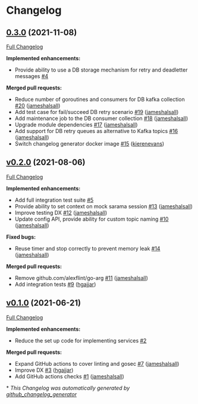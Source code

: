 # Changelog

## [0.3.0](https://github.com/inviqa/kafka-consumer-go/tree/0.3.0) (2021-11-08)

[Full Changelog](https://github.com/inviqa/kafka-consumer-go/compare/v0.2.0...0.3.0)

**Implemented enhancements:**

- Provide ability to use a DB storage mechanism for retry and deadletter messages [\#4](https://github.com/inviqa/kafka-consumer-go/issues/4)

**Merged pull requests:**

- Reduce number of goroutines and consumers for DB kafka collection [\#20](https://github.com/inviqa/kafka-consumer-go/pull/20) ([jameshalsall](https://github.com/jameshalsall))
- Add test case for fail/succeed DB retry scenario [\#19](https://github.com/inviqa/kafka-consumer-go/pull/19) ([jameshalsall](https://github.com/jameshalsall))
- Add maintenance job to the DB consumer collection [\#18](https://github.com/inviqa/kafka-consumer-go/pull/18) ([jameshalsall](https://github.com/jameshalsall))
- Upgrade module dependencies [\#17](https://github.com/inviqa/kafka-consumer-go/pull/17) ([jameshalsall](https://github.com/jameshalsall))
- Add support for DB retry queues as alternative to Kafka topics [\#16](https://github.com/inviqa/kafka-consumer-go/pull/16) ([jameshalsall](https://github.com/jameshalsall))
- Switch changelog generator docker image [\#15](https://github.com/inviqa/kafka-consumer-go/pull/15) ([kierenevans](https://github.com/kierenevans))

## [v0.2.0](https://github.com/inviqa/kafka-consumer-go/tree/v0.2.0) (2021-08-06)

[Full Changelog](https://github.com/inviqa/kafka-consumer-go/compare/v0.1.0...v0.2.0)

**Implemented enhancements:**

- Add full integration test suite [\#5](https://github.com/inviqa/kafka-consumer-go/issues/5)
- Provide ability to set context on mock sarama session [\#13](https://github.com/inviqa/kafka-consumer-go/pull/13) ([jameshalsall](https://github.com/jameshalsall))
- Improve testing DX [\#12](https://github.com/inviqa/kafka-consumer-go/pull/12) ([jameshalsall](https://github.com/jameshalsall))
- Update config API, provide ability for custom topic naming [\#10](https://github.com/inviqa/kafka-consumer-go/pull/10) ([jameshalsall](https://github.com/jameshalsall))

**Fixed bugs:**

- Reuse timer and stop correctly to prevent memory leak [\#14](https://github.com/inviqa/kafka-consumer-go/pull/14) ([jameshalsall](https://github.com/jameshalsall))

**Merged pull requests:**

- Remove github.com/alexflint/go-arg [\#11](https://github.com/inviqa/kafka-consumer-go/pull/11) ([jameshalsall](https://github.com/jameshalsall))
- Add integration tests [\#9](https://github.com/inviqa/kafka-consumer-go/pull/9) ([hgajjar](https://github.com/hgajjar))

## [v0.1.0](https://github.com/inviqa/kafka-consumer-go/tree/v0.1.0) (2021-06-21)

[Full Changelog](https://github.com/inviqa/kafka-consumer-go/compare/48d5d2dab678e327a3d9cfe87813f3d9ad665ef4...v0.1.0)

**Implemented enhancements:**

- Reduce the set up code for implementing services [\#2](https://github.com/inviqa/kafka-consumer-go/issues/2)

**Merged pull requests:**

- Expand GitHub actions to cover linting and gosec [\#7](https://github.com/inviqa/kafka-consumer-go/pull/7) ([jameshalsall](https://github.com/jameshalsall))
- Improve DX [\#3](https://github.com/inviqa/kafka-consumer-go/pull/3) ([hgajjar](https://github.com/hgajjar))
- Add GitHub actions checks [\#1](https://github.com/inviqa/kafka-consumer-go/pull/1) ([jameshalsall](https://github.com/jameshalsall))



\* *This Changelog was automatically generated by [github_changelog_generator](https://github.com/github-changelog-generator/github-changelog-generator)*
